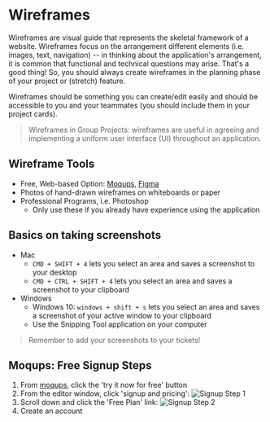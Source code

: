 # Wireframes

Wireframes are visual guide that represents the skeletal framework of a website. Wireframes focus on the arrangement different elements (i.e. images, text, navigation) -- in thinking about the application's arrangement, it is common that functional and technical questions may arise. That's a good thing! So, you should always create wireframes in the planning phase of your project or (stretch) feature.

Wireframes should be something you can create/edit easily and should be accessible to you and your teammates (you should include them in your project cards).

> Wireframes in Group Projects: wireframes are useful in agreeing and implementing a uniform user interface (UI) throughout an application.

## Wireframe Tools
- Free, Web-based Option: [Moqups](https://moqups.com/), [Figma](https://figma.com)
- Photos of hand-drawn wireframes on whiteboards or paper
- Professional Programs, i.e. Photoshop
  - Only use these if you already have experience using the application

## Basics on taking screenshots
- Mac
  - `CMD + SHIFT + 4` lets you select an area and saves a screenshot to your desktop
  - `CMD + CTRL + SHIFT + 4` lets you select an area and saves a screenshot to your clipboard
- Windows
  - Windows 10: `windows + shift + s` lets you select an area and saves a screenshot of your active window to your clipboard
  - Use the Snipping Tool application on your computer

 > Remember to add your screenshots to your tickets!

## Moqups: Free Signup Steps

1. From [moqups](https://moqups.com/), click the 'try it now for free' button
1. From the editor window, click 'signup and pricing':
![Signup Step 1](../images/signup1.png)
1. Scroll down and click the 'Free Plan' link:
![Signup Step 2](../images/signup2.png)
1. Create an account


